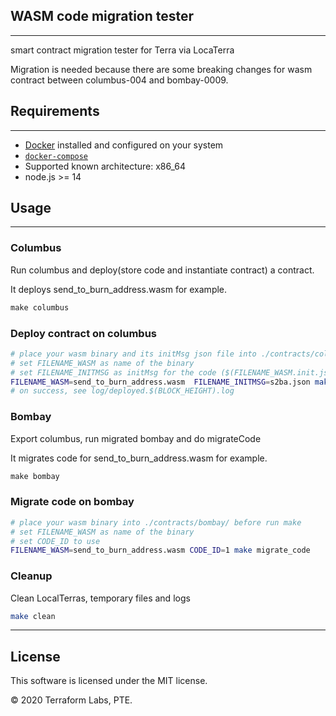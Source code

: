 ## WASM code migration tester

---

smart contract migration tester for Terra via LocaTerra

Migration is needed because there are some breaking changes for wasm contract between columbus-004 and bombay-0009.

## Requirements

---

* [Docker](https://www.docker.com/) installed and configured on your system
* [`docker-compose`](https://github.com/docker/compose)
* Supported known architecture: x86_64
* node.js >= 14

## Usage

---

### Columbus

Run columbus and deploy(store code and instantiate contract) a contract.

It deploys send_to_burn_address.wasm for example.

  ```makefile
  make columbus
  ```

### Deploy contract on columbus

```bash
# place your wasm binary and its initMsg json file into ./contracts/columbus/ before run make
# set FILENAME_WASM as name of the binary
# set FILENAME_INITMSG as initMsg for the code ($(FILENAME_WASM.init.json) by default)
FILENAME_WASM=send_to_burn_address.wasm  FILENAME_INITMSG=s2ba.json make deploy_contract
# on success, see log/deployed.$(BLOCK_HEIGHT).log
```

### Bombay

Export columbus, run migrated bombay and do migrateCode

It migrates code for send_to_burn_address.wasm for example.

  ```makefile
  make bombay
  ```

### Migrate code on bombay

```bash
# place your wasm binary into ./contracts/bombay/ before run make
# set FILENAME_WASM as name of the binary
# set CODE_ID to use
FILENAME_WASM=send_to_burn_address.wasm CODE_ID=1 make migrate_code
```

### Cleanup

Clean LocalTerras, temporary files and logs

```bash
make clean
```

---

## License

This software is licensed under the MIT license.

© 2020 Terraform Labs, PTE.

